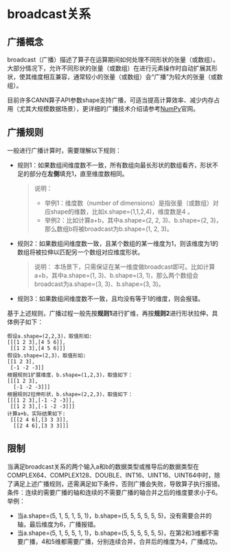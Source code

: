 # broadcast关系

## 广播概念

broadcast（广播）描述了算子在运算期间如何处理不同形状的张量（或数组）。大部分情况下，允许不同形状的张量（或数组）在进行元素操作时自动扩展其形状，使其维度相互兼容，通常较小的张量（或数组）会“广播”为较大的张量（或数组）。

目前许多CANN算子API参数shape支持广播，可适当提高计算效率、减少内存占用（尤其大规模数据场景），更详细的广播技术介绍请参考[NumPy](https://numpy.org/doc/stable/user/basics.broadcasting.html)官网。

## 广播规则

一般进行广播计算时，需要理解以下规则：

- 规则1：如果数组间维度数不一致，所有数组向最长形状的数组看齐，形状不足的部分在**左侧**填充1，直至维度数相同。
  
  > 说明：
  > - 举例1：维度数（number of dimensions）是指张量（或数组）对应shape的维数，比如x.shape=(1,1,2,4)，维度数是4 。  
  > - 举例2：比如计算a+b，其中a.shape=\(2, 2, 3\)、b.shape=\(2, 3\)，那么数组b将被broadcast为b.shape=\(1, 2, 3\)。
  
- 规则2：如果数组间维度数一致，且某个数组的某一维度为1，则该维度为1的数组将被拉伸以匹配另一个数组对应维度形状。

  > 说明：
  > 本场景下，只需保证在某一维度做broadcast即可。比如计算a+b，其中a.shape=\(1, 3\)、b.shape=\(3, 1\)，那么两个数组会broadcast为a.shape=\(3, 3\)、b.shape=\(3, 3\)。

- 规则3：如果数组间维度数不一致，且均没有等于1的维度，则会报错。

基于上述规则，广播过程一般先按**规则1**进行扩维，再按**规则2**进行形状拉伸，具体例子如下：
```
假设a.shape=(2,2,3)，取值形如:
[[[1 2 3],[4 5 6]],
 [[1 2 3],[4 5 6]]]
假设b.shape=(2,3)，取值形如:
[[1 2 3],
 [-1 -2 -3]]
根据规则1扩展维度，b.shape=(1,2,3)，取值如下：
[[[1 2 3],
  [-1 -2 -3]]]
根据规则2拉伸形状，b.shape=(2,2,3)，取值如下：
[[[1 2 3],[-1 -2 -3]],
 [[1 2 3],[-1 -2 -3]]]
计算a+b，实际结果如下:
 [[[2 4 6],[3 3 3]],
  [[2 4 6],[3 3 3]]]
```

## 限制

当满足broadcast关系的两个输入a和b的数据类型或推导后的数据类型在COMPLEX64、COMPLEX128、DOUBLE、INT16、UINT16、UINT64中时，除了满足上述广播规则，还需满足如下条件，否则广播会失败，导致算子执行报错。
条件：连续的需要广播的轴和连续的不需要广播的轴合并之后的维度要求小于6。
举例：

-   当a.shape=\(5, 1, 5, 1, 5, 1\)，b.shape=\(5, 5, 5, 5, 5, 5\)，没有需要合并的轴，最后维度为6，广播报错。
-   当a.shape=\(5, 1, 5, 5, 1, 1\)，b.shape=\(5, 5, 5, 5, 5, 5\)，在第2和3维都不需要广播，4和5维都需要广播，分别连续合并，合并后的维度为4，广播成功。